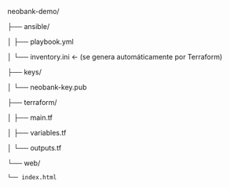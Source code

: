 neobank-demo/

├── ansible/

│   ├── playbook.yml

│   └── inventory.ini  ← (se genera automáticamente por Terraform)

├── keys/

│   └── neobank-key.pub

├── terraform/

│   ├── main.tf

│   ├── variables.tf

│   └── outputs.tf

└── web/

    └── index.html

